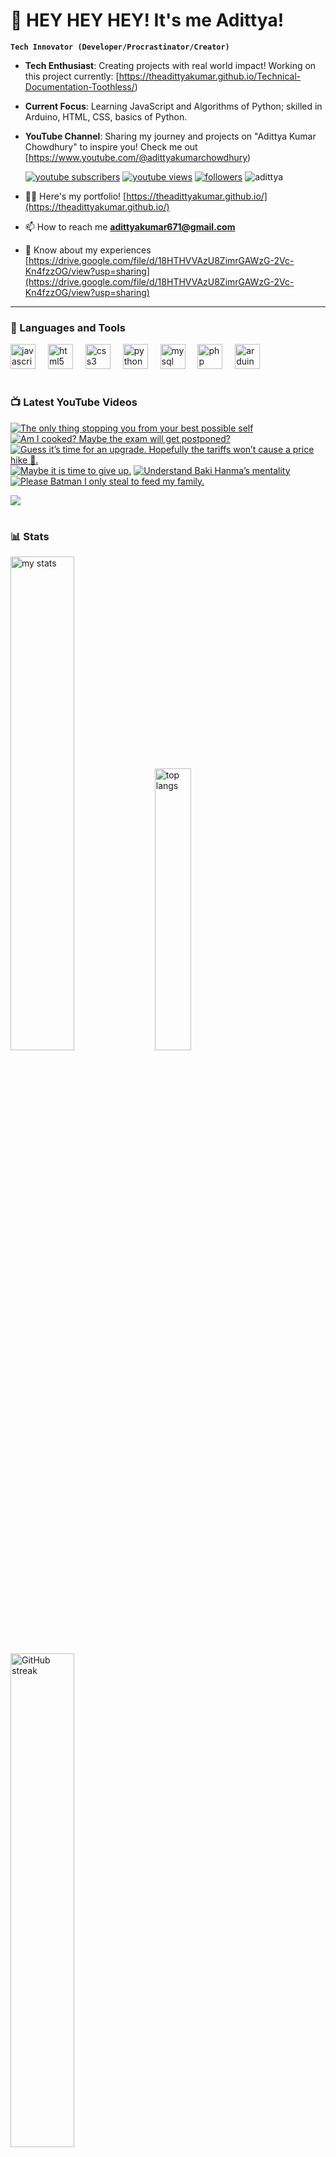 # 👑 HEY HEY HEY! It's me Adittya!

**`Tech Innovator (Developer/Procrastinator/Creator)`**

- **Tech Enthusiast**: Creating projects with real world impact! Working on this project currently: [https://theadittyakumar.github.io/Technical-Documentation-Toothless/)
- **Current Focus**: Learning JavaScript and Algorithms of Python; skilled in Arduino, HTML, CSS, basics of Python.
- **YouTube Channel**: Sharing my journey and projects on "Adittya Kumar Chowdhury" to inspire you! Check me out [https://www.youtube.com/@adittyakumarchowdhury) 

   <p align="left">
      <a href="https://www.youtube.com/channel/UCu68HfYtlcXFI7kNhnSdspA?sub_confirmation=1">
         <img alt="youtube subscribers" title="Subscribe to my YouTube channel" src="https://custom-icon-badges.demolab.com/youtube/channel/subscribers/UCu68HfYtlcXFI7kNhnSdspA?color=%23E05D44&label=SUBSCRIBE&logo=video&logoColor=white&style=for-the-badge&labelColor=CE4630"/></a> 
      <a href="https://www.youtube.com/c/adittyakumarchowdhury">
         <img alt="youtube views" title="YouTube views" src="https://custom-icon-badges.demolab.com/youtube/channel/views/UCu68HfYtlcXFI7kNhnSdspA?color=%23E1AD0E&logo=eye&logoColor=white&style=for-the-badge&labelColor=C79600"/></a> 
      <a href="https://github.com/TheAdittyaKumar?tab=followers">
         <img alt="followers" title="Follow me on Github" src="https://custom-icon-badges.demolab.com/github/followers/TheAdittyaKumar?color=236ad3&labelColor=1155ba&style=for-the-badge&logo=person-add&label=Follow&logoColor=white"/></a>
      <img src="https://komarev.com/ghpvc/?username=TheAdittyaKumar&label=Profile%20views&color=0e75b6&style=flat" alt="adittya" />
   </p>


- 👨‍💻 Here's my portfolio! [https://theadittyakumar.github.io/](https://theadittyakumar.github.io/)

- 📫 How to reach me **adittyakumar671@gmail.com**

- 📄 Know about my experiences [https://drive.google.com/file/d/18HTHVVAzU8ZimrGAWzG-2Vc-Kn4fzzOG/view?usp=sharing](https://drive.google.com/file/d/18HTHVVAzU8ZimrGAWzG-2Vc-Kn4fzzOG/view?usp=sharing)

---

### 🧰 Languages and Tools

<div align="left">
  <img src="https://cdn.jsdelivr.net/gh/devicons/devicon/icons/javascript/javascript-original.svg" height="40" alt="javascript logo"  />
  <img width="12" />
  <img src="https://cdn.jsdelivr.net/gh/devicons/devicon/icons/html5/html5-original.svg" height="40" alt="html5 logo"  />
  <img width="12" />
  <img src="https://cdn.jsdelivr.net/gh/devicons/devicon/icons/css3/css3-original.svg" height="40" alt="css3 logo"  />
  <img width="12" />
  <img src="https://cdn.jsdelivr.net/gh/devicons/devicon/icons/python/python-original.svg" height="40" alt="python logo"  />
  <img width="12" />
  <img src="https://cdn.jsdelivr.net/gh/devicons/devicon/icons/mysql/mysql-original.svg" height="40" alt="mysql logo"  />
  <img width="12" />
  <img src="https://cdn.jsdelivr.net/gh/devicons/devicon/icons/php/php-original.svg" height="40" alt="php logo"  />
  <img width="12" />
  <img src="https://cdn.jsdelivr.net/gh/devicons/devicon/icons/arduino/arduino-original.svg" height="40" alt="arduino logo"  />
</div>


#

### 📺 Latest YouTube Videos

<!-- BEGIN YOUTUBE-CARDS -->
[![The only thing stopping you from your best possible self](https://ytcards.demolab.com/?id=YK6FepgSCoU&title=The+only+thing+stopping+you+from+your+best+possible+self&lang=en&timestamp=1745257389&background_color=%230d1117&title_color=%23ffffff&stats_color=%23dedede&max_title_lines=1&width=250&border_radius=5 "The only thing stopping you from your best possible self")](https://www.youtube.com/watch?v=YK6FepgSCoU)
[![Am I cooked? Maybe the exam will get postponed?](https://ytcards.demolab.com/?id=F41i2hqhCA4&title=Am+I+cooked%3F+Maybe+the+exam+will+get+postponed%3F&lang=en&timestamp=1745247182&background_color=%230d1117&title_color=%23ffffff&stats_color=%23dedede&max_title_lines=1&width=250&border_radius=5 "Am I cooked? Maybe the exam will get postponed?")](https://www.youtube.com/watch?v=F41i2hqhCA4)
[![Guess it’s time for an upgrade. Hopefully the tariffs won’t cause a price hike 🙈.](https://ytcards.demolab.com/?id=w65Lb434Ybs&title=Guess+it%E2%80%99s+time+for+an+upgrade.+Hopefully+the+tariffs+won%E2%80%99t+cause+a+price+hike+%F0%9F%99%88.&lang=en&timestamp=1745181463&background_color=%230d1117&title_color=%23ffffff&stats_color=%23dedede&max_title_lines=1&width=250&border_radius=5 "Guess it’s time for an upgrade. Hopefully the tariffs won’t cause a price hike 🙈.")](https://www.youtube.com/watch?v=w65Lb434Ybs)
[![Maybe it is time to give up.](https://ytcards.demolab.com/?id=B0wU3QVkjvc&title=Maybe+it+is+time+to+give+up.&lang=en&timestamp=1745161956&background_color=%230d1117&title_color=%23ffffff&stats_color=%23dedede&max_title_lines=1&width=250&border_radius=5 "Maybe it is time to give up.")](https://www.youtube.com/watch?v=B0wU3QVkjvc)
[![Understand Baki Hanma’s mentality](https://ytcards.demolab.com/?id=sxlZ0a4EmGQ&title=Understand+Baki+Hanma%E2%80%99s+mentality&lang=en&timestamp=1745146931&background_color=%230d1117&title_color=%23ffffff&stats_color=%23dedede&max_title_lines=1&width=250&border_radius=5 "Understand Baki Hanma’s mentality")](https://www.youtube.com/watch?v=sxlZ0a4EmGQ)
[![Please Batman I only steal to feed my family.](https://ytcards.demolab.com/?id=XC2lQE_Swfs&title=Please+Batman+I+only+steal+to+feed+my+family.&lang=en&timestamp=1745137893&background_color=%230d1117&title_color=%23ffffff&stats_color=%23dedede&max_title_lines=1&width=250&border_radius=5 "Please Batman I only steal to feed my family.")](https://www.youtube.com/watch?v=XC2lQE_Swfs)
<!-- END YOUTUBE-CARDS -->

[<img src="https://custom-icon-badges.demolab.com/badge/-Subscribe%20For%20More-red?style=for-the-badge&logo=video&logoColor=white"/>](https://www.youtube.com/channel/UCu68HfYtlcXFI7kNhnSdspA?sub_confirmation=1)

#

### 📊 Stats

<div align="left">
  <img alt="my stats" width="45%" src="https://github-readme-stats.vercel.app/api?username=TheAdittyaKumar&show_icons=true&hide_border=true&theme=vision-friendly-dark" />
  <img alt="top langs" width="34%" src="https://github-readme-stats.vercel.app/api/top-langs/?username=TheAdittyaKumar&layout=compact&hide_border=true&theme=vision-friendly-dark" />
  <img alt="GitHub streak" width="45%" src="https://github-readme-streak-stats.herokuapp.com/?user=TheAdittyaKumar&theme=vision-friendly-dark&hide_border=true" />

</div>



<!-- ![GitHub Streak](https://streak-stats.demolab.com?user=TheAdittyaKumar&theme=swift&border_radius=4.5) -->
#


